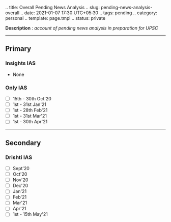.. title: Overall Pending News Analysis
.. slug: pending-news-analysis-overall
.. date: 2021-01-07 17:30 UTC+05:30
.. tags: pending
.. category: personal
.. template: page.tmpl
.. status: private

**Description** : *account of pending news analysis in preparation for UPSC*

***
<!-- TEASER_END -->

## Primary
### Insights IAS
- None
### Only IAS
- [ ] 15th - 30th Oct'20
- [ ] 1st - 31st Jan'21
- [ ] 1st - 28th Feb'21
- [ ] 1st - 31st Mar'21
- [ ] 1st - 30th Apr'21

---
## Secondary
### Drishti IAS
- [ ] Sept'20
- [ ] Oct'20
- [ ] Nov'20
- [ ] Dec'20
- [ ] Jan'21
- [ ] Feb'21
- [ ] Mar'21
- [ ] Apr'21
- [ ] 1st - 15th May'21